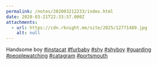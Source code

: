 ```yaml
---
permalink: /notes/202003212233/index.html
date: 2020-03-21T22:33:57.000Z
attachments:
  - url: https://cdn.rknight.me/site/2025/12771489.jpg
    alt: null
---
```


Handsome boy <a href="https://pixelfed.social/discover/tags/instacat?src=hash" title="#instacat" class="u-url hashtag" rel="external nofollow noopener">#instacat</a> <a href="https://pixelfed.social/discover/tags/furbaby?src=hash" title="#furbaby" class="u-url hashtag" rel="external nofollow noopener">#furbaby</a> <a href="https://pixelfed.social/discover/tags/shy?src=hash" title="#shy" class="u-url hashtag" rel="external nofollow noopener">#shy</a> <a href="https://pixelfed.social/discover/tags/shyboy?src=hash" title="#shyboy" class="u-url hashtag" rel="external nofollow noopener">#shyboy</a> <a href="https://pixelfed.social/discover/tags/guarding?src=hash" title="#guarding" class="u-url hashtag" rel="external nofollow noopener">#guarding</a> <a href="https://pixelfed.social/discover/tags/peoplewatching?src=hash" title="#peoplewatching" class="u-url hashtag" rel="external nofollow noopener">#peoplewatching</a> <a href="https://pixelfed.social/discover/tags/catagram?src=hash" title="#catagram" class="u-url hashtag" rel="external nofollow noopener">#catagram</a> <a href="https://pixelfed.social/discover/tags/portsmouth?src=hash" title="#portsmouth" class="u-url hashtag" rel="external nofollow noopener">#portsmouth</a>
